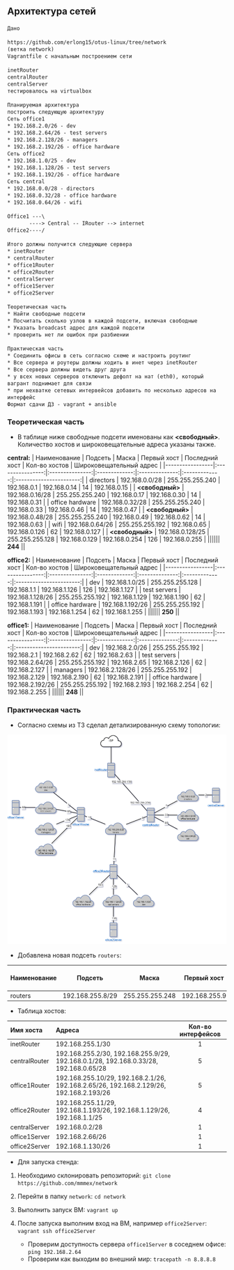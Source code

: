 ## Архитектура сетей

```
Дано

https://github.com/erlong15/otus-linux/tree/network
(ветка network)
Vagrantfile с начальным построением сети

inetRouter
centralRouter
centralServer
тестировалось на virtualbox

Планируемая архитектура
построить следующую архитектуру
Сеть office1
* 192.168.2.0/26 - dev
* 192.168.2.64/26 - test servers
* 192.168.2.128/26 - managers
* 192.168.2.192/26 - office hardware
Сеть office2
* 192.168.1.0/25 - dev
* 192.168.1.128/26 - test servers
* 192.168.1.192/26 - office hardware
Сеть central
* 192.168.0.0/28 - directors
* 192.168.0.32/28 - office hardware
* 192.168.0.64/26 - wifi

Office1 ---\
       ----> Central -- IRouter --> internet
Office2----/

Итого должны получится следующие сервера
* inetRouter
* centralRouter
* office1Router
* office2Router
* centralServer
* office1Server
* office2Server

Теоретическая часть
* Найти свободные подсети
* Посчитать сколько узлов в каждой подсети, включая свободные
* Указать broadcast адрес для каждой подсети
* проверить нет ли ошибок при разбиении

Практическая часть
* Соединить офисы в сеть согласно схеме и настроить роутинг
* Все сервера и роутеры должны ходить в инет через inetRouter
* Все сервера должны видеть друг друга
* у всех новых серверов отключить дефолт на нат (eth0), который вагрант поднимает для связи
* при нехватке сетевых интервейсов добавить по несколько адресов на интерфейс
Формат сдачи ДЗ - vagrant + ansible
```

### Теоретическая часть

* В таблице ниже свободные подсети именованы как **<свободный>**. Количество хостов и широковещательные адреса указаны также.

**central:**
| Наименование    | Подсеть          | Маска           | Первый хост   | Последний хост | Кол-во хостов | Широковещательный адрес |
|-----------------|:----------------:|:---------------:|:-------------:|:--------------:|:-------------:|:-----------------------:|
| directors       | 192.168.0.0/28   | 255.255.255.240 | 192.168.0.1   | 192.168.0.14   | 14            | 192.168.0.15            |
| **<свободный>** | 192.168.0.16/28  | 255.255.255.240 | 192.168.0.17  | 192.168.0.30   | 14            | 192.168.0.31            |
| office hardware | 192.168.0.32/28  | 255.255.255.240 | 192.168.0.33  | 192.168.0.46   | 14            | 192.168.0.47            |
| **<свободный>** | 192.168.0.48/28  | 255.255.255.240 | 192.168.0.49  | 192.168.0.62   | 14            | 192.168.0.63            |
| wifi            | 192.168.0.64/26  | 255.255.255.192 | 192.168.0.65  | 192.168.0.126  | 62            | 192.168.0.127           |
| **<свободный>** | 192.168.0.128/25 | 255.255.255.128 | 192.168.0.129 | 192.168.0.254  | 126           | 192.168.0.255           |
|||||| **244** ||

**office2:**
| Наименование    | Подсеть          | Маска           | Первый хост   | Последний хост | Кол-во хостов | Широковещательный адрес |
|-----------------|:----------------:|:---------------:|:-------------:|:--------------:|:-------------:|:-----------------------:|
| dev             | 192.168.1.0/25   | 255.255.255.128 | 192.168.1.1   | 192.168.1.126  | 126           | 192.168.1.127           |
| test servers    | 192.168.1.128/26 | 255.255.255.192 | 192.168.1.129 | 192.168.1.190  | 62            | 192.168.1.191           |
| office hardware | 192.168.1.192/26 | 255.255.255.192 | 192.168.1.193 | 192.168.1.254  | 62            | 192.168.1.255           |
|||||| **250** ||

**office1:**
| Наименование    | Подсеть          | Маска           | Первый хост   | Последний хост | Кол-во хостов | Широковещательный адрес |
|-----------------|:----------------:|:---------------:|:-------------:|:--------------:|:-------------:|:-----------------------:|
| dev             | 192.168.2.0/26   | 255.255.255.192 | 192.168.2.1   | 192.168.2.62   | 62            | 192.168.2.63            |
| test servers    | 192.168.2.64/26  | 255.255.255.192 | 192.168.2.65  | 192.168.2.126  | 62            | 192.168.2.127           |
| managers        | 192.168.2.128/26 | 255.255.255.192 | 192.168.2.129 | 192.168.2.190  | 62            | 192.168.2.191           |
| office hardware | 192.168.2.192/26 | 255.255.255.192 | 192.168.2.193 | 192.168.2.254  | 62            | 192.168.2.255           |
|||||| **248** ||

### Практическая часть

* Согласно схемы из ТЗ сделал детализированную схему топологии:

![image](https://raw.githubusercontent.com/mmmex/network/master/Network-diagram.png)

* Добавлена новая подсеть `routers`:

| Наименование    | Подсеть          | Маска           | Первый хост   | Последний хост | Кол-во хостов | Широковещательный адрес |
|-----------------|:----------------:|:---------------:|:-------------:|:--------------:|:-------------:|:-----------------------:|
| routers         | 192.168.255.8/29 | 255.255.255.248 | 192.168.255.9 | 192.168.255.14 | 6             | 192.168.255.15          |

* Таблица хостов:

| Имя хоста     | Адреса                                                                                 | Кол-во интерфейсов |
|:--------------|:---------------------------------------------------------------------------------------|:------------------:|
| inetRouter    | 192.168.255.1/30                                                                       | 1                  |
| centralRouter | 192.168.255.2/30, 192.168.255.9/29, 192.168.0.1/28, 192.168.0.33/28, 192.168.0.65/28   | 5                  |
| office1Router | 192.168.255.10/29, 192.168.2.1/26, 192.168.2.65/26, 192.168.2.129/26, 192.168.2.193/26 | 5                  |
| office2Router | 192.168.255.11/29, 192.168.1.193/26, 192.168.1.129/26, 192.168.1.1/25                  | 4                  |
| centralServer | 192.168.0.2/28                                                                         | 1                  |
| office1Server | 192.168.2.66/26                                                                        | 1                  |
| office2Server | 192.168.1.130/26                                                                       | 1                  |

* Для запуска стенда:

1. Необходимо склонировать репозиторий: `git clone https://github.com/mmmex/network`

2. Перейти в папку `network`: `cd network`

3. Выполнить запуск ВМ: `vagrant up`

4. После запуска выполним вход на ВМ, например `office2Server`: `vagrant ssh office2Server`
   - Проверим доступность сервера `office1Server` в соседнем офисе: `ping 192.168.2.64`
   - Проверим как выходим во внешний мир: `tracepath -n 8.8.8.8`
